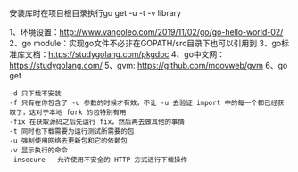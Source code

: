 
安装库时在项目根目录执行go get -u -t -v library

1、环境设置：http://www.vangoleo.com/2019/11/02/go/go-hello-world-02/
2、go module：实现go文件不必非在GOPATH/src目录下也可以引用到
3、go标准库文档：https://studygolang.com/pkgdoc
4、go中文网：https://studygolang.com/
5、gvm: https://github.com/moovweb/gvm
6、go get

```
-d 只下载不安装
-f 只有在你包含了 -u 参数的时候才有效，不让 -u 去验证 import 中的每一个都已经获取了，这对于本地 fork 的包特别有用
-fix 在获取源码之后先运行 fix，然后再去做其他的事情
-t 同时也下载需要为运行测试所需要的包
-u 强制使用网络去更新包和它的依赖包
-v 显示执行的命令
-insecure	允许使用不安全的 HTTP 方式进行下载操作
```

